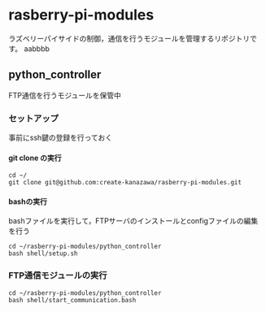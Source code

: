 # rasberry-pi-modules
ラズベリーパイサイドの制御，通信を行うモジュールを管理するリポジトリです。
aabbbb

## python_controller
FTP通信を行うモジュールを保管中

### セットアップ
事前にssh鍵の登録を行っておく
#### git clone の実行
```
cd ~/
git clone git@github.com:create-kanazawa/rasberry-pi-modules.git
```
#### bashの実行
bashファイルを実行して，FTPサーバのインストールとconfigファイルの編集を行う
```
cd ~/rasberry-pi-modules/python_controller
bash shell/setup.sh
```
### FTP通信モジュールの実行
```
cd ~/rasberry-pi-modules/python_controller
bash shell/start_communication.bash
```
